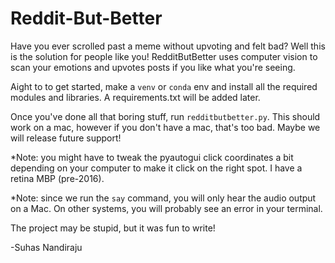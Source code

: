 # Reddit-But-Better
Have you ever scrolled past a meme without upvoting and felt bad? Well this is the solution for people like you! RedditButBetter uses computer vision to scan your emotions and upvotes posts if you like what you're seeing.


Aight to to get started, make a `venv` or `conda` env and install all the required modules and libraries. A requirements.txt will be added later.

Once you've done all that boring stuff, run `redditbutbetter.py`. This should work on a mac, however if you don't have a mac, that's too bad. Maybe we will release future support!

*Note: you might have to tweak the pyautogui click coordinates a bit depending on your computer to make it click on the right spot. I have a retina MBP (pre-2016).

*Note: since we run the `say` command, you will only hear the audio output on a Mac. On other systems, you will probably see an error in your terminal.

The project may be stupid, but it was fun to write!

-Suhas Nandiraju 
